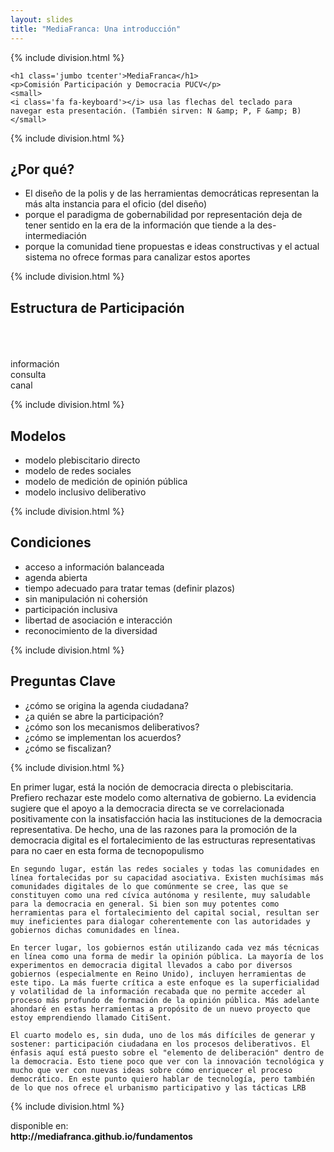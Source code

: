 ```yaml
---
layout: slides
title: "MediaFranca: Una introducción"
---
```

<!-- This space is intentionally left blank -->
{% include division.html %}
<div class='container'>
	
	<h1 class='jumbo tcenter'>MediaFranca</h1>
	<p>Comisión Participación y Democracia PUCV</p>
	<small>
	<i class='fa fa-keyboard'></i> usa las flechas del teclado para navegar esta presentación. (También sirven: N &amp; P, F &amp; B)
	</small>

</div>

{% include division.html %}

<div class='container'>
	<!-- la motivaciones -->
	<h2>¿Por qué?</h2>
	<ul>
		<li>El diseño de la polis y de las herramientas democráticas representan la más alta instancia para el oficio (del diseño)</li>
		<li>porque el paradigma de gobernabilidad por representación deja de tener sentido en la era de la información que tiende a la des-intermediación</li>
		<li>porque la comunidad tiene propuestas e ideas constructivas y el actual sistema no ofrece formas para canalizar estos aportes</li>
	</ul>
</div>

{% include division.html %}

<div class='container'>
	<!-- marco teórico general: modelo mediafranca -->
	<h2 class='tcenter'>Estructura de Participación</h2>
	<br><br><br>
	<div class='row '>
		<div class='col-sm-4'>
			<div class='circle'>información</div>
		</div>
		<div class='col-sm-4'>
			<div class='circle'>consulta</div>
		</div>
		<div class='col-sm-4'>
			<div class='circle'>canal</div>
		</div>
	</div>
</div>

{% include division.html %}


<div class='container'>
	<h2>Modelos</h2>
	<ul>
		<li>modelo plebiscitario directo</li>
		<li>modelo de redes sociales</li>
		<li>modelo de medición de opinión pública</li>
		<li>modelo inclusivo deliberativo</li>
	</ul>
</div>

{% include division.html %}

<div class='container'>
	<h2>Condiciones</h2>
	<ul>
		<li>acceso a información balanceada</li>
		<li>agenda abierta</li>
		<li>tiempo adecuado para tratar temas (definir plazos)</li>
		<li>sin manipulación ni cohersión</li>
		<li>participación inclusiva</li>
		<li>libertad de asociación e interacción</li>
		<li>reconocimiento de la diversidad</li>
	</ul>
</div>

{% include division.html %}

<div class='container'>
	<h2>Preguntas Clave</h2>
	<ul>
		<li>¿cómo se origina la agenda ciudadana?</li>
		<li>¿a quién se abre la participación?</li>
		<li>¿cómo son los mecanismos deliberativos?</li>
		<li>¿cómo se implementan los acuerdos?</li>
		<li>¿cómo se fiscalizan?</li>
	</ul>
</div>

{% include division.html %}


<div class='notes'>
	En primer lugar, está la noción de democracia directa o plebiscitaria. Prefiero rechazar este modelo como alternativa de gobierno. La evidencia sugiere que el apoyo a la democracia directa se ve correlacionada positivamente con la insatisfacción hacia las instituciones de la democracia representativa. De hecho, una de las razones para la promoción de la democracia digital es el fortalecimiento de las estructuras representativas para no caer en esta forma de tecnopopulismo

	En segundo lugar, están las redes sociales y todas las comunidades en línea fortalecidas por su capacidad asociativa. Existen muchísimas más comunidades digitales de lo que comúnmente se cree, las que se constituyen como una red cívica autónoma y resilente, muy saludable para la democracia en general. Si bien son muy potentes como herramientas para el fortalecimiento del capital social, resultan ser muy ineficientes para dialogar coherentemente con las autoridades y gobiernos dichas comunidades en línea.

	En tercer lugar, los gobiernos están utilizando cada vez más técnicas en línea como una forma de medir la opinión pública. La mayoría de los experimentos en democracia digital llevados a cabo por diversos gobiernos (especialmente en Reino Unido), incluyen herramientas de este tipo. La más fuerte crítica a este enfoque es la superficialidad y volatilidad de la información recabada que no permite acceder al proceso más profundo de formación de la opinión pública. Más adelante ahondaré en estas herramientas a propósito de un nuevo proyecto que estoy emprendiendo llamado CitiSent.
	
	El cuarto modelo es, sin duda, uno de los más difíciles de generar y sostener: participación ciudadana en los procesos deliberativos. El énfasis aquí está puesto sobre el "elemento de deliberación" dentro de la democracia. Esto tiene poco que ver con la innovación tecnológica y mucho que ver con nuevas ideas sobre cómo enriquecer el proceso democrático. En este punto quiero hablar de tecnología, pero también de lo que nos ofrece el urbanismo participativo y las tácticas LRB
</div>

{% include division.html %}

<div class='container'>
	<div class='vcenter'>
		<div class='tcenter'>
			disponible en:<br>
			<strong>http://mediafranca.github.io/fundamentos</strong>
		</div>
	</div >
</div>